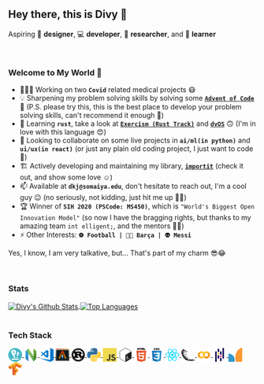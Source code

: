 ## Hey there, this is Divy 👋

Aspiring 🎨 **designer**, 💻 **developer**, 🔭 **researcher**, and 🧠 **learner**

<br />

### Welcome to My World 🙌

- 👨🏻‍💻 Working on two **`Covid`** related medical projects 😷
- 💡 Sharpening my problem solving skills by solving some **[`Advent of Code`](https://github.com/divykj/AdventOfCode)** 🎄 (P.S. please try this, this is the best place to develop your problem solving skills, can't recommend it enough 🙈)
- 🌱 Learning **`rust`**, take a look at **[`Exercism (Rust Track)`](https://github.com/divykj/ExercismRust)** and **[`dvOS`](https://github.com/divykj/dvOS)** 🙃 (I'm in love with this language 😍)
- 👯 Looking to collaborate on some live projects in **`ai/ml(in python)`** and **`ui/ux(in react)`** (or just any plain old coding project, I just want to code 🤷)
- 🏗 Actively developing and maintaining my library, **[`importit`](https://github.com/divykj/importit)** (check it out, and show some love ☺)
- 📫 Available at **`dkj@somaiya.edu`**, don't hesitate to reach out, I'm a cool guy 😉 (no seriously, not kidding, just hit me up 🤙🏻)
- 🏆 Winner of **`SIH 2020 (PSCode: MS450)`**, which is `"World's Biggest Open Innovation Model"` (so now I have the bragging rights, but thanks to my amazing team `int elligent;`, and the mentors 🙌🏻)
- ⚡ Other Interests: **`⚽ Football | 🔵🔴 Barça | 👽 Messi`**

Yes, I know, I am very talkative, but... That's part of my charm 😎😂

<br />

### Stats

<a href="https://github.com/divykj/">
  <img align="center" title="Divy's Github Stats" alt="Divy's Github Stats" src="https://github-readme-stats.vercel.app/api?username=divykj&count_private=true&hide=issues,stars&show_icons=true" />
</a>
<a href="https://github.com/divykj/">
  <img align="center" title="Top Languages" alt="Top Languages" src="https://github-readme-stats.vercel.app/api/top-langs/?username=divykj&hide=jupyter%20notebook&layout=compact" />
</a>

<br />
<br />

### Tech Stack

<a href="https://pop.system76.com/" title="Pop OS">
  <img align="center" alt="Pop OS" width="28" height="28" src="https://github.com/divykj/divykj/raw/master/icons/popos.png" />
</a>
<a href="https://neovim.io/" title="Neovim">
  <img align="center" alt="Neovim" width="28" height="28" src="https://github.com/divykj/divykj/raw/master/icons/neovim.png" />
</a>
<a href="https://code.visualstudio.com/" title="Visual Studio Code">
  <img align="center" alt="Visual Studio Code" width="28" height="28" src="https://github.com/divykj/divykj/raw/master/icons/vscode.svg" />
</a>
<a href="https://github.com/alacritty/alacritty" title="Alacritty">
  <img align="center" alt="Alacritty" width="28" height="28" src="https://github.com/divykj/divykj/raw/master/icons/alacritty.png" />
</a>
<a href="https://www.rust-lang.org/" title="Rust">
  <img align="center" alt="Rust" width="28" height="28" src="https://github.com/divykj/divykj/raw/master/icons/rust.svg" />
</a>
<a href="https://www.python.org/" title="Python">
  <img align="center" alt="Python" width="28" height="28" src="https://github.com/divykj/divykj/raw/master/icons/python.svg" />
</a>
<a href="https://developer.mozilla.org/en-US/docs/Web/JavaScript" title="JavaScript">
  <img align="center" alt="JavaScript" width="28" height="28" src="https://github.com/divykj/divykj/raw/master/icons/javascript.png" />
</a>
<a href="https://www.gnu.org/software/bash/" title="Bash">
  <img align="center" alt="Bash" width="28" height="28" src="https://github.com/divykj/divykj/raw/master/icons/bash.svg" />
</a>
<a href="https://developer.mozilla.org/en-US/docs/Web/HTML" title="HTML">
  <img align="center" alt="HTML" width="28" height="28" src="https://github.com/divykj/divykj/raw/master/icons/html.png" />
</a>
<a href="https://developer.mozilla.org/en-US/docs/Web/CSS" title="CSS">
  <img align="center" alt="CSS" width="28" height="28" src="https://github.com/divykj/divykj/raw/master/icons/css.png" />
</a>
<a href="https://reactjs.org/" title="React">
  <img align="center" alt="React" width="28" height="28" src="https://github.com/divykj/divykj/raw/master/icons/reactjs.svg" />
</a>
<a href="https://flask.palletsprojects.com/en/1.1.x/" title="Flask">
  <img align="center" alt="Flask" width="28" height="28" src="https://github.com/divykj/divykj/raw/master/icons/flask.svg" />
</a>
<a href="https://colab.research.google.com/" title="Google Colab">
  <img align="center" alt="Google Colab" width="28" height="28" src="https://github.com/divykj/divykj/raw/master/icons/colab.png" />
</a>
<a href="https://pandas.pydata.org/" title="Pandas">
  <img align="center" alt="Pandas" width="28" height="28" src="https://github.com/divykj/divykj/raw/master/icons/pandas.png" />
</a>
<a href="https://scikit-learn.org/stable/" title="SciKit-Learn">
  <img align="center" alt="SciKit-Learn" width="28" height="28" src="https://github.com/divykj/divykj/raw/master/icons/scikit-learn.png" />
</a>
<a href="https://www.tensorflow.org/" title="Tensorflow">
  <img align="center" alt="Tensorflow" width="28" height="28" src="https://github.com/divykj/divykj/raw/master/icons/tensorflow.svg" />
</a>
